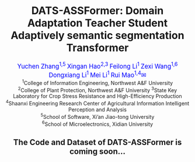 <div align="center">
<h1>DATS-ASSFormer: Domain Adaptation Teacher Student Adaptively semantic segmentation Transformer</h1>

<style>
  .author { color: blue; font-size: 1.2em; }
  .corresponding-author::after { content: "✉"; }
</style>

<div>
    <a class="author">Yuchen Zhang<sup>1,5</sup></a>
    <a class="author">Xingan Hao<sup>2,3</sup></a>
    <a class="author">Feilong Li<sup>1</sup></a>
    <a class="author">Zexi Wang<sup>1,6</sup></a>
    <a class="author">Dongxiang Li<sup>1</sup></a>
    <a class="author">Mei Li<sup>1</sup></a>
    <a class="author corresponding-author">Rui Mao<sup>1,4</sup></a>
</div>

  



<div>
    <sup>1</sup>College of Information Engineering, Northwest A&F University
    <br>
    <sup>2</sup>College of Plant Protection, Northwest A&F University
    <sup>3</sup>State Key Laboratory for Crop Stress Resistance and High-Efficiency Production
    <br>
    <sup>4</sup>Shaanxi Engineering Research Center of Agricultural Information Intelligent Perception and Analysis
    <br>
    <sup>5</sup>School of Software, Xi’an Jiao-tong University
    <br>
    <sup>6</sup>School of Microelectronics, Xidian University
</div>



## The Code and Dataset of DATS-ASSFormer is coming soon...


